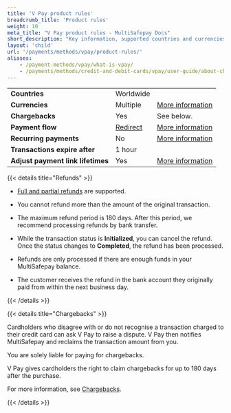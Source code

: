 ```yaml
---
title: 'V Pay product rules'
breadcrumb_title: 'Product rules'
weight: 10
meta_title: "V Pay product rules - MultiSafepay Docs"
short_description: "Key information, supported countries and currencies, product rules"
layout: 'child'
url: '/payments/methods/vpay/product-rules/'
aliases:
    - /payment-methods/vpay/what-is-vpay/
    - /payments/methods/credit-and-debit-cards/vpay/user-guide/about-chargebacks/
---
```


|   |   |   |
|---|---|---|
| **Countries**  | Worldwide  | |
| **Currencies**  | Multiple | [More information](/faq/general/supported-currencies) | 
| **Chargebacks**  | Yes | See below. |
| **Payment flow**  | [Redirect](/api/#visa) | [More information](/developer/api/difference-between-direct-and-redirect) |
| **Recurring payments**  | No | [More information](/payments/features/recurring-payments/)  |
| **Transactions expire after**  | 1 hour | |
| **Adjust payment link lifetimes**  | Yes | [More information](/api/#adjust-payment-link-lifetimes)  |

{{< details title="Refunds" >}}

- [Full and partial refunds](/payments/refunds/) are supported.

- You cannot refund more than the amount of the original transaction.

- The maximum refund period is 180 days. After this period, we recommend processing refunds by bank transfer.

- While the transaction status is **Initialized**, you can cancel the refund. Once the status changes to **Completed**, the refund has been processed. 

- Refunds are only processed if there are enough funds in your MultiSafepay balance.

- The customer receives the refund in the bank account they originally paid from within the next business day.

{{< /details >}}

{{< details title="Chargebacks" >}}

Cardholders who disagree with or do not recognise a transaction charged to their credit card can ask V Pay to raise a dispute. V Pay then notifies MultiSafepay and reclaims the transaction amount from you.

You are solely liable for paying for chargebacks.

V Pay gives cardholders the right to claim chargebacks for up to 180 days after the purchase.

For more information, see [Chargebacks](/payments/chargebacks).

{{< /details >}}